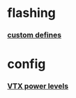 # flashing
### [custom defines](https://github.com/matFPV/FPV/blob/main/customdefine-betaflight.md)


# config
### [VTX power levels](https://github.com/matFPV/FPV/blob/main/VTX-powerlevels.md)
